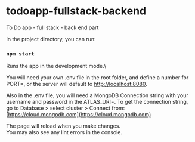 # todoapp-fullstack-backend

To Do app - full stack - back end part

In the project directory, you can run:

### `npm start`

Runs the app in the development mode.\

You will need your own .env file in the root folder, and define a number for PORT=,
or the server will default to
[http://localhost:8080](http://localhost:8080).

Also in the .env file, you will need a MongoDB Connection string with your username and password in the ATLAS_URI=. To get the connection string, go to Database > select cluster > Connect from:
[https://cloud.mongodb.com](https://cloud.mongodb.com)

The page will reload when you make changes.\
You may also see any lint errors in the console.
